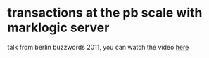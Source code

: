 # transactions at the pb scale with marklogic server

talk from berlin buzzwords 2011, you can watch the video [here](http://vimeo.com/26777627)
